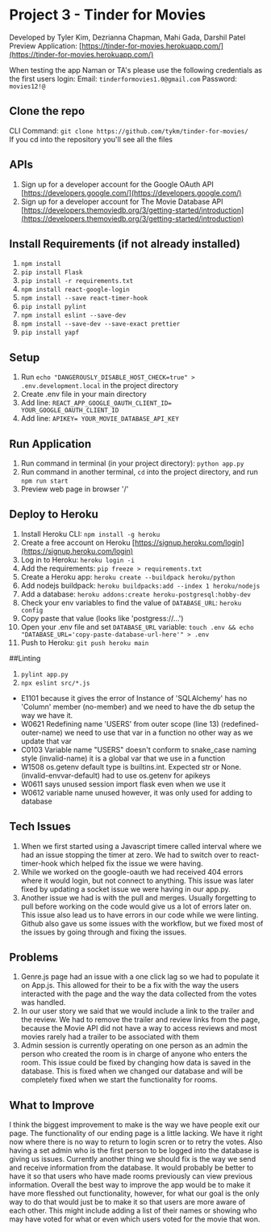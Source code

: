 # Project 3 - Tinder for Movies

Developed by Tyler Kim, Dezrianna Chapman, Mahi Gada, Darshil Patel
Preview Application: [https://tinder-for-movies.herokuapp.com/](https://tinder-for-movies.herokuapp.com/) 

When testing the app Naman or TA's please use the following credentials as the first users login:
Email: `tinderformovies1.0@gmail.com`
Password: `movies12!@`

## Clone the repo

CLI Command: `git clone https://github.com/tykm/tinder-for-movies/`
<br /> If you cd into the repository you'll see all the files

## APIs

1. Sign up for a developer account for the Google OAuth API [https://developers.google.com/](https://developers.google.com/)
2. Sign up for a developer account for The Movie Database API [https://developers.themoviedb.org/3/getting-started/introduction](https://developers.themoviedb.org/3/getting-started/introduction)

## Install Requirements (if not already installed)

1. `npm install`
2. `pip install Flask`
3. `pip install -r requirements.txt`
4. `npm install react-google-login`
5. `npm install --save react-timer-hook`
6. `pip install pylint`
7. `npm install eslint --save-dev`
8. `npm install --save-dev --save-exact prettier`
9. `pip install yapf`

## Setup

1. Run `echo "DANGEROUSLY_DISABLE_HOST_CHECK=true" > .env.development.local` in the project directory
2. Create .env file in your main directory
3. Add line: `REACT_APP_GOOGLE_OAUTH_CLIENT_ID= YOUR_GOOGLE_OAUTH_CLIENT_ID`
4. Add line: `APIKEY= YOUR_MOVIE_DATABASE_API_KEY`

## Run Application

1. Run command in terminal (in your project directory): `python app.py`
2. Run command in another terminal, `cd` into the project directory, and run `npm run start`
3. Preview web page in browser '/'

## Deploy to Heroku

1. Install Heroku CLI: `npm install -g heroku`
2. Create a free account on Heroku [https://signup.heroku.com/login](https://signup.heroku.com/login)
3. Log in to Heroku: `heroku login -i`
4. Add the requirements: `pip freeze > requirements.txt`
5. Create a Heroku app: `heroku create --buildpack heroku/python`
6. Add nodejs buildpack: `heroku buildpacks:add --index 1 heroku/nodejs`
7. Add a database: `heroku addons:create heroku-postgresql:hobby-dev`
8. Check your env variables to find the value of `DATABASE_URL`: `heroku config`
9. Copy paste that value (looks like 'postgress://...')
10. Open your .env file and set `DATABASE_URL` variable: `touch .env && echo "DATABASE_URL='copy-paste-database-url-here'" > .env`
11. Push to Heroku: `git push heroku main`
 
##Linting

1. `pylint app.py`
2. `npx eslint src/*.js`

* E1101 because it gives the error of Instance of 'SQLAlchemy' has no 'Column' member (no-member) and we need to have the db setup the way we have it.
* W0621 Redefining name 'USERS' from outer scope (line 13) (redefined-outer-name) we need to use that var in a function no other way as we update that var
* C0103 Variable name "USERS" doesn't conform to snake_case naming style (invalid-name) it is a global var that we use in a function
* W1508 os.getenv default type is builtins.int. Expected str or None. (invalid-envvar-default) had to use os.getenv for apikeys
* W0611 says unused session import flask even when we use it
* W0612 variable name unused however, it was only used for adding to database

## Tech Issues

1. When we first started using a Javascript timere called interval where we had an issue stopping the timer at zero. We had to switch over to react-timer-hook which helped fix the issue we were having.
2. While we worked on the google-oauth we had received 404 errors where it would login, but not connect to anything. This issue was later fixed by updating a socket issue we were having in our app.py.
3. Another issue we had is with the pull and merges. Usually forgetting to pull before working on the code would give us a lot of errors later on. This issue also lead us to have errors in our code while we were linting. Github also gave us some issues with the workflow, but we fixed most of the issues by going through and fixing the issues.

## Problems

1. Genre.js page had an issue with a one click lag so we had to populate it on App.js. This allowed for their to be a fix with the way the users interacted with the page and the way the data collected from the votes was handled.
2. In our user story we said that we would include a link to the trailer and the review. We had to remove the trailer and review links from the page, because the Movie API did not have a way to access reviews and most movies rarely had a trailer to be associated with them
3. Admin session is currently operating on one person as an admin the person who created the room is in charge of anyone who enters the room. This issue could be fixed by changing how data is saved in the database. This is fixed when we changed our database and will be completely fixed when we start the functionality for rooms.

## What to Improve

I think the biggest improvement to make is the way we have people exit our page. The functionality of our ending page is a little lacking. We have it right now where there is no way to return to login scren or to retry the votes. Also having a set admin who is the first person to be logged into the database is giving us issues.
Currently another thing we should fix is the way we send and receive information from the database. It would probably be better to have it so that users who have made rooms previously can view previous information.
Overall the best way to improve the app would be to make it have more flesshed out functionality, however, for what our goal is the only way to do that would just be to make it so that users are more aware of each other.
This might include adding a list of their names or showing who may have voted for what or even which users voted for the movie that won.

